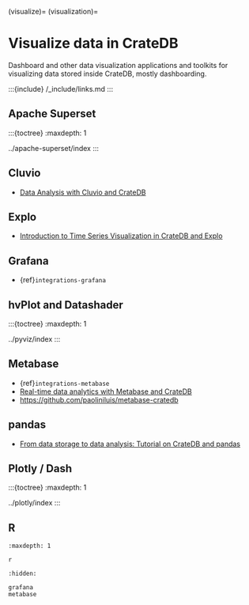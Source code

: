 (visualize)=
(visualization)=
# Visualize data in CrateDB

Dashboard and other data visualization applications and toolkits for visualizing
data stored inside CrateDB, mostly dashboarding.

:::{include} /_include/links.md
:::

## Apache Superset

:::{toctree}
:maxdepth: 1

../apache-superset/index
:::

## Cluvio

- [Data Analysis with Cluvio and CrateDB]


## Explo

- [Introduction to Time Series Visualization in CrateDB and Explo]


## Grafana

- {ref}`integrations-grafana`


## hvPlot and Datashader

:::{toctree}
:maxdepth: 1

../pyviz/index
:::

## Metabase

- {ref}`integrations-metabase`
- [Real-time data analytics with Metabase and CrateDB]
- https://github.com/paoliniluis/metabase-cratedb


## pandas

- [From data storage to data analysis\: Tutorial on CrateDB and pandas]


## Plotly / Dash

:::{toctree}
:maxdepth: 1

../plotly/index
:::

## R

```{toctree}
:maxdepth: 1

r
```


```{toctree}
:hidden:

grafana
metabase
```


[Data Analysis with Cluvio and CrateDB]: https://community.cratedb.com/t/data-analysis-with-cluvio-and-cratedb/1571
[From data storage to data analysis\: Tutorial on CrateDB and pandas]: https://community.cratedb.com/t/from-data-storage-to-data-analysis-tutorial-on-cratedb-and-pandas/1440
[Introduction to Time Series Visualization in CrateDB and Explo]: https://cratedb.com/blog/introduction-to-time-series-visualization-in-cratedb-and-explo
[Real-time data analytics with Metabase and CrateDB]: https://www.metabase.com/community_posts/real-time-data-analytics-with-metabase-and-cratedb
[Time Series with CrateDB]: https://github.com/crate/cratedb-examples/tree/main/topic/timeseries/explore
[Using Grafana with CrateDB Cloud]: #integrations-grafana
[Using Metabase with CrateDB Cloud]: #integrations-metabase
